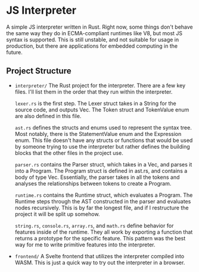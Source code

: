 # JS Interpreter

A  simple JS interpreter written in Rust. Right now, some things don't behave the same way they do in ECMA-compliant runtimes like V8, but most JS syntax is supported. This is still unstable, and not suitable for usage in production, but there are applications for embedded computing in the future. 

## Project Structure
- ``interpreter/``
  The Rust project for the interpreter. There are a few key files. I'll list them in the order that they run within the interpreter.
  
  ``lexer.rs`` is the first step. The Lexer struct takes in a String for the source code, and outputs Vec<Token>. The Token struct and TokenValue enum are also defined in this file.

  ``ast.rs`` defines the structs and enums used to represent the syntax tree. Most notably, there is the StatementValue enum and the Expression enum.  This file doesn't have any structs or functions that would be used by someone trying to use the interpreter but rather defines the building blocks that the other files in the project use. 

  ``parser.rs`` contains the Parser struct, which takes in a Vec<Token>, and parses it into a Program. The Program struct is defined in ast.rs, and contains a body of type Vec<Statement>. Essentially, the parser takes in all the tokens and analyses the relationships between tokens to create a Program. 

  ``runtime.rs`` contains the Runtime struct, which evaluates a Program. The Runtime steps through the AST constructed in the parser and evaluates nodes recursively. This is by far the longest file, and if I restructure the project it will be split up somehow.

  ``string.rs``, ``console.rs``, ``array.rs``, and ``math.rs`` define behavior for features inside of the runtime. They all work by exporting a function that returns a prototype for the specific feature. This pattern was the best way for me to write primitive features into the interpreter. 

- ``frontend/``
  A Svelte frontend that utilizes the interpreter compiled into WASM. This is just a quick way to try out the interpreter in a browser. 
